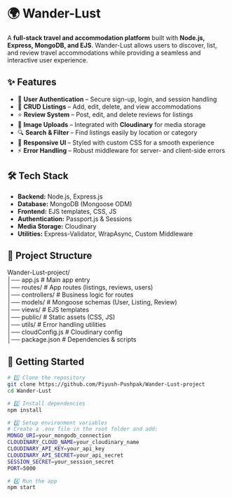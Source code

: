 # 🌍 Wander-Lust  

A **full-stack travel and accommodation platform** built with **Node.js, Express, MongoDB, and EJS**. Wander-Lust allows users to discover, list, and review travel accommodations while providing a seamless and interactive user experience.  

## ✨ Features  

- 🏨 **User Authentication** – Secure sign-up, login, and session handling  
- 📌 **CRUD Listings** – Add, edit, delete, and view accommodations  
- ⭐ **Review System** – Post, edit, and delete reviews for listings  
- 📸 **Image Uploads** – Integrated with **Cloudinary** for media storage  
- 🔍 **Search & Filter** – Find listings easily by location or category  
- 🎨 **Responsive UI** – Styled with custom CSS for a smooth experience  
- ⚡ **Error Handling** – Robust middleware for server- and client-side errors  

## 🛠 Tech Stack  

- **Backend:** Node.js, Express.js  
- **Database:** MongoDB (Mongoose ODM)  
- **Frontend:** EJS templates, CSS, JS  
- **Authentication:** Passport.js & Sessions  
- **Media Storage:** Cloudinary  
- **Utilities:** Express-Validator, WrapAsync, Custom Middleware  

## 📂 Project Structure  

Wander-Lust-project/<br>
│── app.js # Main app entry<br>
│── routes/ # App routes (listings, reviews, users)<br>
│── controllers/ # Business logic for routes<br>
│── models/ # Mongoose schemas (User, Listing, Review)<br>
│── views/ # EJS templates<br>
│── public/ # Static assets (CSS, JS)<br>
│── utils/ # Error handling utilities<br>
│── cloudConfig.js # Cloudinary config<br>
│── package.json # Dependencies & scripts<br>


## 🚀 Getting Started  

```bash
# 1️⃣ Clone the repository
git clone https://github.com/Piyush-Pushpak/Wander-Lust-project
cd Wander-Lust

# 2️⃣ Install dependencies
npm install

# 3️⃣ Setup environment variables
# Create a .env file in the root folder and add:
MONGO_URI=your_mongodb_connection
CLOUDINARY_CLOUD_NAME=your_cloudinary_name
CLOUDINARY_API_KEY=your_api_key
CLOUDINARY_API_SECRET=your_api_secret
SESSION_SECRET=your_session_secret
PORT=5000

# 4️⃣ Run the app
npm start
